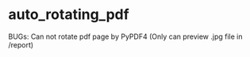 # auto_rotating_pdf

BUGs:
Can not rotate pdf page by PyPDF4 (Only can preview .jpg file in /report)
